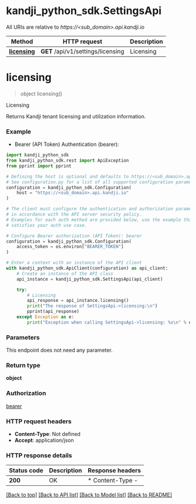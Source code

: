 # kandji_python_sdk.SettingsApi

All URIs are relative to *https://&lt;sub_domain&gt;.api.kandji.io*

Method | HTTP request | Description
------------- | ------------- | -------------
[**licensing**](SettingsApi.md#licensing) | **GET** /api/v1/settings/licensing | Licensing


# **licensing**
> object licensing()

Licensing

<p>Returns Kandji tenant licensing and utilization information.</p> 

### Example

* Bearer (API Token) Authentication (bearer):

```python
import kandji_python_sdk
from kandji_python_sdk.rest import ApiException
from pprint import pprint

# Defining the host is optional and defaults to https://<sub_domain>.api.kandji.io
# See configuration.py for a list of all supported configuration parameters.
configuration = kandji_python_sdk.Configuration(
    host = "https://<sub_domain>.api.kandji.io"
)

# The client must configure the authentication and authorization parameters
# in accordance with the API server security policy.
# Examples for each auth method are provided below, use the example that
# satisfies your auth use case.

# Configure Bearer authorization (API Token): bearer
configuration = kandji_python_sdk.Configuration(
    access_token = os.environ["BEARER_TOKEN"]
)

# Enter a context with an instance of the API client
with kandji_python_sdk.ApiClient(configuration) as api_client:
    # Create an instance of the API class
    api_instance = kandji_python_sdk.SettingsApi(api_client)

    try:
        # Licensing
        api_response = api_instance.licensing()
        print("The response of SettingsApi->licensing:\n")
        pprint(api_response)
    except Exception as e:
        print("Exception when calling SettingsApi->licensing: %s\n" % e)
```



### Parameters

This endpoint does not need any parameter.

### Return type

**object**

### Authorization

[bearer](../README.md#bearer)

### HTTP request headers

 - **Content-Type**: Not defined
 - **Accept**: application/json

### HTTP response details

| Status code | Description | Response headers |
|-------------|-------------|------------------|
**200** | OK |  * Content-Type -  <br>  |

[[Back to top]](#) [[Back to API list]](../README.md#documentation-for-api-endpoints) [[Back to Model list]](../README.md#documentation-for-models) [[Back to README]](../README.md)

